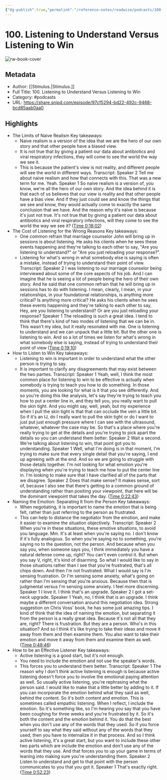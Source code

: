 ```yaml
---
{"dg-publish":true,"permalink":"/reference-notes/readwise/podcasts/100-listening-to-understand-versus-listening-to-win/"}
---
```


# 100. Listening to Understand Versus Listening to Win

![rw-book-cover](https://wsrv.nl/?url=https%3A%2F%2Fssl-static.libsyn.com%2Fp%2Fassets%2F8%2Fb%2Fe%2F8%2F8be800e474d0a0cb%2FiTunes_cover.png&w=100&h=100)

## Metadata
- Author: [[Stimulus.\|Stimulus.]]
- Full Title: 100. Listening to Understand Versus Listening to Win
- Category: #podcasts
- URL: https://share.snipd.com/episode/97cf5294-bd22-492c-9468-bcd85aab0aa0

## Highlights
- The Limits of Naive Realism
  Key takeaways:
  - Naive realism is a version of the idea that we are the hero of our own story and that other people have a biased view.
  - It is not true that by giving a patient our data about antibiotics and viral respiratory infections, they will come to see the world the way we see it.
  - This is because the patient's view is not reality, and different people will see the world in different ways.
  Transcript:
  Speaker 2
  Tell me about naive realism and how that connects with this. That was a new term for me. Yeah.
  Speaker 1
  So naive realism is a version of, you know, we're all the hero of our own story. And the idea behind it is that each of us believes that our view is reality and that other people have a bias view. And if they just could see and know the things that we see and know, they would actually come to exactly the same conclusion that we have. And the reason why it's naive is because it's just not true. It's not true that by giving a patient our data about antibiotics and viral respiratory infections, will they come to see the world the way we see it? ([Time 0:18:02](https://share.snipd.com/snip/20ea1826-83f3-4027-b748-b41627fa4c89))
- The Cost of Listening for the Wrong Reasons
  Key takeaways:
  - One common refrain that marriage counselor John will bring up in sessions is about listening. He asks his clients when he sees these events happening and they're talking to each other to say, "Are you listening to understand?" or "Are you just reloading your response?".
  - Listening for what's wrong in what somebody else is saying is often a mistake, instead of trying to understand their point of view.
  Transcript:
  Speaker 2
  I was listening to our marriage counselor being interviewed about some of the core aspects of his job. And I can imagine that he is seeing a lot of people being the hero of their own story. And he said that one common refrain that he will bring up in sessions has to do with listening. I mean, clearly, I mean, in your relationships, in your foundational relationships, is anything more critical? Is anything more critical? He asks his clients when he sees these events happening and they're talking to each other to say, Hey, are you listening to understand? Or are you just reloading your response?
  Speaker 1
  The reloading is such a great idea. I tend to think that there's kind of two modes of listening that we can be in. This wasn't my idea, but it really resonated with me. One is listening to understand and we can unpack that a little bit. But the other one is listening to win. And so a lot of times we listen for what's wrong in what somebody else is saying, instead of trying to understand their point of view ([Time 0:19:10](https://share.snipd.com/snip/e1e96fba-0eb0-48fa-b133-c4ce9851169c))
- How to Listen to Win
  Key takeaways:
  - Listening to win is important in order to understand what the other person is trying to say.
  - It is important to clarify any disagreements that may exist between the two parties.
  Transcript:
  Speaker 1
  Yeah, well, I think the most common place for listening to win to be effective is actually when somebody is trying to teach you how to do something. In those moments, you are looking for what is it that you see differently. And so you're doing this like analysis, let's say they're trying to teach you how to put a center line in, and they tell you, you really want to pull the skin tight. And you might say, well, yeah, but my experience when I pull the skin tight is that that can occlude the vein a little bit. So if it's an IJ, do I really want to pull the skin tight or do I want to just put just enough pressure where I can see with the ultrasound, whatever, whatever the case may be. So that's a place where you're really trying to get at the details and you're trying to pick apart the details so you can understand them better.
  Speaker 2
  Wait a second. We're talking about listening to win, that point got you to understanding.
  Speaker 1
  Well, what I'm doing is in that moment, I'm trying to make sure that every single detail that you're saying, I end up agreeing with at the end. And so we are going to struggle with those details together. I'm not looking for what emotion you're displaying when you're trying to teach me how to put the center line in. I'm looking to make sure that I have clarified all of the parts that we disagree.
  Speaker 2
  Does that make sense? It makes sense, sort of, because I also see that there's getting to a common ground of understanding rather than positing your viewpoint, that here will be the dominant viewpoint that takes the day. ([Time 0:22:43](https://share.snipd.com/snip/7e65df5f-f8f3-43bb-b37a-4e9c2bf9d869))
- Naming the Emotion: Separating It from the Person
  Key takeaways:
  - When negotiating, it is important to name the emotion that is being felt, rather than just referring to the person as frustrated.
  - This can help to distance the negotiator from the emotion, and make it easier to examine the situation objectively.
  Transcript:
  Speaker 2
  When you're in these situations, these emotive situations, to avoid you language. Mm. It's at least when you're saying no. I don't know if it's fully analogous. So when you're saying no to something, you're saying no to the question, not the person. And because when you say you, when someone says you, I think immediately you have a natural defense come up, right? You can't even control it. But when you say V, right, it's kind of disarming. So what I would like to say in those situations rather than I see that you're frustrated, that's all chips down. And then I'm not frustrated. What I would say is I'm sensing frustration. Or I'm sensing some anxiety, what's going on rather than I'm sensing that you're anxious. Because then that is judgmental versus I'm sensing some anxiety. I feel more discerning.
  Speaker 1
  I love it. I think that's an upgrade.
  Speaker 2
  I got a set-neck upgrade.
  Speaker 1
  Yeah, no, I think that is an upgrade. I think maybe a different conversation around this negotiation idea. Strong suggestion on Chris Voss' book, he has some just amazing tips. I kind of think that the idea of naming the emotion, but separating it from the person is a really great idea. Because it's not all that they are, right? There is frustration. But they are a person. Who's in this situation? And so I think it's like trying to take their ideas and move it away from them and then examine them. You also want to take their emotion and move it away from them and examine them as well. ([Time 0:48:46](https://share.snipd.com/snip/f80d3dcd-f47b-4a5f-a7ea-8bcd1044074a))
- How to be an Effective Listener
  Key takeaways:
  - Active listening is a good start, but it's not enough.
  - You need to include the emotion and not use the speaker's words.
  - This forces you to understand them better.
  Transcript:
  Speaker 1
  The reason why I don't think active listening is enough is because active listening doesn't force you to involve the emotional paying attention as well. So usually active listening, you're rephrasing what the person said. I would like to make that a little better by adding to it. If you can incorporate the emotion behind what they said as well, behind the content. So it's both content and emotion. This is sometimes called empathic listening. When I reflect, I include the emotion. So it's something like, so I'm hearing you say that you have been coughing for three weeks and you're frustrated by it. So it's both the content and the emotion behind it. You do that the best when you don't use any of the words that they used. So if you force yourself to say what they said without any of the words that they used, then you have to internalize it in that process. And so I think active listening, it's a great start, but you want to include these other two parts which are include the emotion and don't use any of the words that they use. And that forces you to up your game in terms of leaning into making sure you're understanding them.
  Speaker 2
  Listen to understand and get to that point with the person communicates to you that you got it.
  Speaker 1
  That's exactly right. ([Time 0:52:23](https://share.snipd.com/snip/c6c00771-6161-4871-92f4-c077bd1e70d0))
